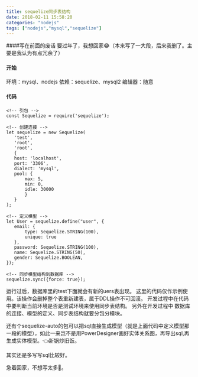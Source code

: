 ```yaml
---
title: sequelize同步表结构
date: 2018-02-11 15:58:20
categories: "nodejs"
tags: ["nodejs","mysql","sequelize"]
---
```

####写在前面的废话
要过年了，我想回家😂（本来写了一大段，后来我删了。主要是我认为有点冗余了）

#### 开始
 环境：mysql、nodejs
 依赖：sequelize、mysql2
 编辑器：随意

#### 代码
 ```
<!-- 引包 -->
const Sequelize = require('sequelize');

<!-- 创建连接 -->
let sequelize = new Sequelize(
    'test', 
    'root',
    'root', 
    {
    host: 'localhost',
    port: '3306',
    dialect: 'mysql',
    pool: {
        max: 5,
        min: 0,
        idle: 30000
        }
    }
);

<!-- 定义模型 -->
let User = sequelize.define("user", {
    email: {
        type: Sequelize.STRING(100),
        unique: true
    },
    password: Sequelize.STRING(100),
    name: Sequelize.STRING(50),
    gender: Sequelize.BOOLEAN,
});

<!-- 同步模型结构到数据库 -->
sequelize.sync({force: true});  

 ```
运行过后，数据库里的test下面就会有新的uers表出现。
这里的代码仅作示例使用。该操作会删掉整个表重新建表，属于DDL操作不可回滚。
开发过程中在代码中要判断当前环境是否是测试环境来使用同步表结构。
另外在开发过程中 数据库的连接、模型的定义、同步表结构就要分包分模块。

还有个sequelize-auto的包可以把sql直接生成模型（就是上面代码中定义模型那一段的模型），如此一来岂不是用PowerDesigner画好实体关系图，再导出sql,再生成实体模型。👈新锅炒旧饭。

其实还是多写写sql比较好。


急着回家，不想写太多🤘。

 


 
 


